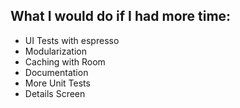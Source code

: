 ## What I would do if I had more time:
- UI Tests with espresso
- Modularization
- Caching with Room
- Documentation
- More Unit Tests
- Details Screen
